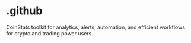 # .github
CoinStats toolkit for analytics, alerts, automation, and efficient workflows for crypto and trading power users.
